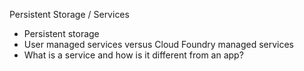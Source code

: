 Persistent Storage / Services

*	Persistent storage
*	User managed services versus Cloud Foundry managed services
*	What is a service and how is it different from an app?